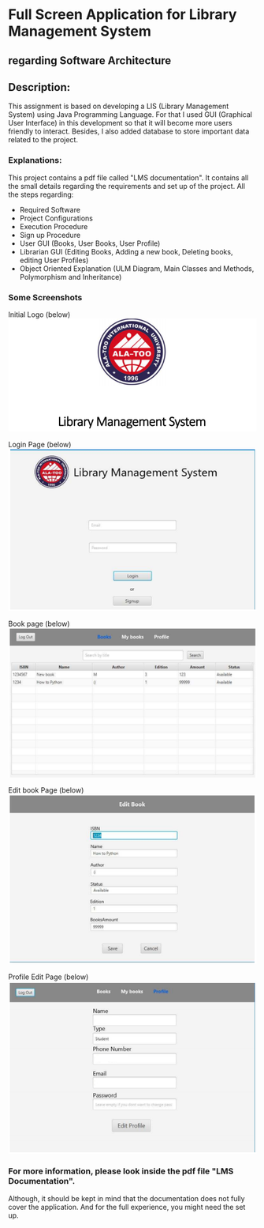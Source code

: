 # Full Screen Application for Library Management System 
## regarding Software Architecture
## Description:
This assignment is based on developing a LIS (Library Management System) using Java
Programming Language. For that I used GUI (Graphical User Interface) in this development so
that it will become more users friendly to interact.
Besides, I also added database to store important data related to the project. 

### Explanations:
This project contains a pdf file called "LMS documentation". It contains all the small details regarding the requirements and set up of the project.
All the steps regarding:
- Required Software
- Project Configurations
- Execution Procedure
- Sign up Procedure
- User GUI (Books, User Books, User Profile)
- Librarian GUI (Editing Books, Adding a new book, Deleting books, editing User Profiles)
- Object Oriented Explanation (ULM Diagram, Main Classes and Methods, Polymorphism and Inheritance)

### Some Screenshots
Initial Logo (below)
<img src="OOP%20App%20Screenshots/Alatoo%20Logo.PNG">

Login Page (below)
<img src="OOP%20App%20Screenshots/Login%20main%20screen.PNG">

Book page  (below)
<img src="OOP%20App%20Screenshots/Books-second.PNG">

Edit book Page  (below)
<img src="OOP%20App%20Screenshots/Editing%20book-fourth.PNG">

Profile Edit Page (below)
<img src="OOP%20App%20Screenshots/Profile%20page-third.PNG">

### For more information, please look inside the pdf file "LMS Documentation".
Although, it should be kept in mind that the documentation does not fully cover the application.
And for the full experience, you might need the set up.
